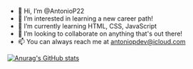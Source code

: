 - 👋 Hi, I’m @AntonioP22
- 👀 I’m interested in learning a new career path!
- 🌱 I’m currently learning HTML, CSS, JavaScript
- 💞️ I’m looking to collaborate on anything that's out there!
- 📫 You can always reach me at antoniopdev@icloud.com




[![Anurag's GitHub stats](https://github-readme-stats.vercel.app/api?username=AntonioP22)](https://github.com/anuraghazra/github-readme-stats)
